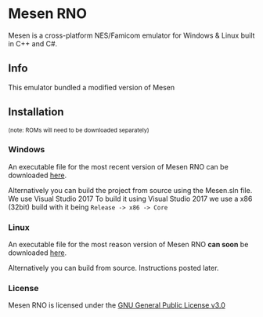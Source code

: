 # Mesen RNO

Mesen is a cross-platform NES/Famicom emulator for Windows & Linux built in C++ and C#.

## Info
This emulator bundled a modified version of Mesen

## Installation
<sub>(note: ROMs will need to be downloaded separately)</sub>

### Windows

An executable file for the most recent version of Mesen RNO can be downloaded [here](https://www.nintendonetplay.ml/mesen-download.html).

Alternatively you can build the project from source using the Mesen.sln file. We use Visual Studio 2017
To build it using Visual Studio 2017 we use a x86 (32bit) build with it being `Release -> x86 -> Core`

### Linux

An executable file for the most reason version of Mesen RNO **can soon** be downloaded [here](https://www.nintendonetplay.ml/mesen-download.html).

Alternatively you can build from source. Instructions posted later.

### License
Mesen RNO is licensed under the [GNU General Public License v3.0](LICENSE)
